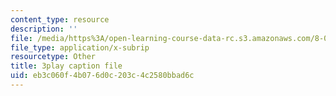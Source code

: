 ```yaml
---
content_type: resource
description: ''
file: /media/https%3A/open-learning-course-data-rc.s3.amazonaws.com/8-06-quantum-physics-iii-spring-2018/eb3c060f4b076d0c203c4c2580bbad6c_8Uh0qSp_Vck.srt
file_type: application/x-subrip
resourcetype: Other
title: 3play caption file
uid: eb3c060f-4b07-6d0c-203c-4c2580bbad6c
---
```

